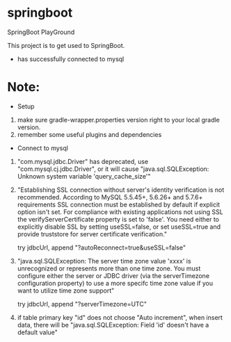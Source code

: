 # springboot
SpringBoot PlayGround

This project is to get used to SpringBoot.

* has successfully connected to mysql

# Note: 
* Setup
1. make sure gradle-wrapper.properties version right to your local gradle version.
2. remember some useful plugins and dependencies

* Connect to mysql
1. "com.mysql.jdbc.Driver" has deprecated, use "com.mysql.cj.jdbc.Driver", or it will
   cause "java.sql.SQLException: Unknown system variable 'query_cache_size'"
   
2. "Establishing SSL connection without server's identity verification is not recommended. According to MySQL 5.5.45+, 
   5.6.26+ and 5.7.6+ requirements SSL connection must be established by default if explicit option isn't set. 
   For compliance with existing applications not using SSL the verifyServerCertificate property is set to 'false'. 
   You need either to explicitly disable SSL by setting useSSL=false, or set useSSL=true and provide truststore for
   server certificate verification."
   
   try jdbcUrl, append "?autoReconnect=true&useSSL=false"
3. "java.sql.SQLException: The server time zone value 'xxxx' is unrecognized or represents more than one time zone. 
   You must configure either the server or JDBC driver (via the serverTimezone configuration property) to use a more 
   specifc time zone value if you want to utilize time zone support"
   
   try jdbcUrl, append "?serverTimezone=UTC"
   
4. if table primary key "id" does not choose "Auto increment", when insert data, there will
   be "java.sql.SQLException: Field 'id' doesn't have a default value" 